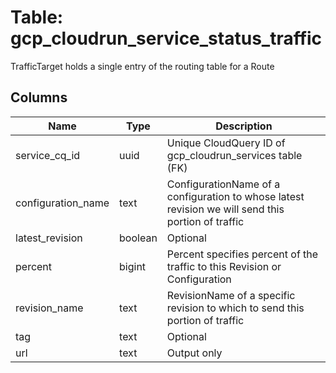 
# Table: gcp_cloudrun_service_status_traffic
TrafficTarget holds a single entry of the routing table for a Route
## Columns
| Name        | Type           | Description  |
| ------------- | ------------- | -----  |
|service_cq_id|uuid|Unique CloudQuery ID of gcp_cloudrun_services table (FK)|
|configuration_name|text|ConfigurationName of a configuration to whose latest revision we will send this portion of traffic|
|latest_revision|boolean|Optional|
|percent|bigint|Percent specifies percent of the traffic to this Revision or Configuration|
|revision_name|text|RevisionName of a specific revision to which to send this portion of traffic|
|tag|text|Optional|
|url|text|Output only|
